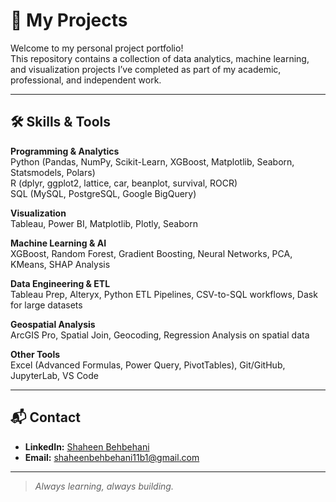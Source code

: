 # 📂 My Projects

Welcome to my personal project portfolio!  
This repository contains a collection of data analytics, machine learning, and visualization projects I’ve completed as part of my academic, professional, and independent work.

---

## 🛠️ Skills & Tools
**Programming & Analytics**  
Python (Pandas, NumPy, Scikit-Learn, XGBoost, Matplotlib, Seaborn, Statsmodels, Polars)  
R (dplyr, ggplot2, lattice, car, beanplot, survival, ROCR)  
SQL (MySQL, PostgreSQL, Google BigQuery)  

**Visualization**  
Tableau, Power BI, Matplotlib, Plotly, Seaborn  

**Machine Learning & AI**  
XGBoost, Random Forest, Gradient Boosting, Neural Networks, PCA, KMeans, SHAP Analysis  

**Data Engineering & ETL**  
Tableau Prep, Alteryx, Python ETL Pipelines, CSV-to-SQL workflows, Dask for large datasets  

**Geospatial Analysis**  
ArcGIS Pro, Spatial Join, Geocoding, Regression Analysis on spatial data  

**Other Tools**  
Excel (Advanced Formulas, Power Query, PivotTables), Git/GitHub, JupyterLab, VS Code

---

## 📬 Contact
- **LinkedIn:** [Shaheen Behbehani](https://www.linkedin.com/in/shaheen-behbehani/)
- **Email:** shaheenbehbehani11b1@gmail.com  


---

> _Always learning, always building._
